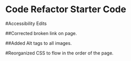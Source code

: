 # Code Refactor Starter Code

#Accessibility Edits

##Corrected broken link on page.

##Added Alt tags to all images. 

#Reorganized CSS to flow in the order of the page. 